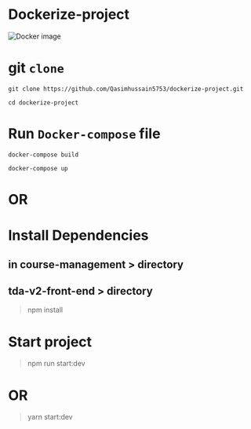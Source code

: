 # Dockerize-project
![Docker image](https://d1q6f0aelx0por.cloudfront.net/product-logos/library-docker-logo.png)

# git `clone` 
```git
git clone https://github.com/Qasimhussain5753/dockerize-project.git
```
```
cd dockerize-project
 ```
# Run `Docker-compose` file
```
docker-compose build
```
```
docker-compose up
```

# OR 

# Install Dependencies 
## in course-management > directory
## tda-v2-front-end > directory
> npm install

# Start project
> npm run start:dev
# OR
> yarn start:dev
